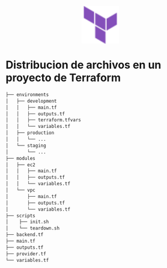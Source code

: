 <p align='center'><img src='/logo.svg' align='center' height='100'></p>

<h1> Distribucion de archivos en un proyecto de Terraform</h1>

```sh
├── environments
│   ├── development
│   │   ├── main.tf
│   │   ├── outputs.tf
│   │   ├── terraform.tfvars
│   │   └── variables.tf
│   ├── production
│   │   └── ...
│   └── staging
│       └── ...
├── modules
│   ├── ec2
│   │   ├── main.tf
│   │   ├── outputs.tf
│   │   └── variables.tf
│   └── vpc
│       ├── main.tf
│       ├── outputs.tf
│       └── variables.tf
├── scripts
│    ├── init.sh
│    └── teardown.sh
├── backend.tf
├── main.tf
├── outputs.tf
├── provider.tf
└── variables.tf
```